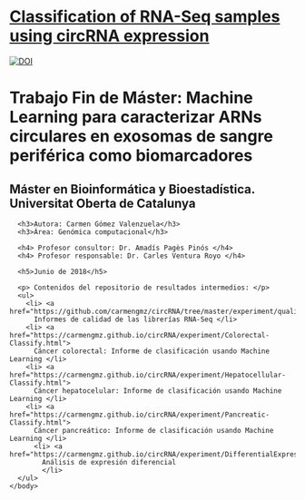 <h1><a href="https://carmengmz.github.io/circRNA/">Classification of RNA-Seq samples using circRNA expression</a></h1>
<p><a href="https://zenodo.org/badge/latestdoi/131415787"><img src="https://zenodo.org/badge/131415787.svg" alt="DOI" /></a></p>      
      <h1>Trabajo Fin de Máster: Machine Learning para caracterizar ARNs circulares en exosomas de sangre periférica como biomarcadores</h1>
      <h2>Máster en Bioinformática y Bioestadística. Universitat Oberta de Catalunya</h2>

      <h3>Autora: Carmen Gómez Valenzuela</h3>
      <h3>Área: Genómica computacional</h3>
        
      <h4> Profesor consultor: Dr. Amadís Pagès Pinós </h4>
      <h4> Profesor responsable: Dr. Carles Ventura Royo </h4>

      <h5>Junio de 2018</h5>
      
      <p> Contenidos del repositorio de resultados intermedios: </p>
      <ul>
        <li> <a href="https://github.com/carmengmz/circRNA/tree/master/experiment/quality_reports">
          Informes de calidad de las librerías RNA-Seq </li>
        <li> <a href="https://carmengmz.github.io/circRNA/experiment/Colorectal-Classify.html"> 
          Cáncer colorectal: Informe de clasificación usando Machine Learning </li>
        <li> <a href="https://carmengmz.github.io/circRNA/experiment/Hepatocellular-Classify.html"> 
          Cáncer hepatocelular: Informe de clasificación usando Machine Learning </li>
        <li> <a href="https://carmengmz.github.io/circRNA/experiment/Pancreatic-Classify.html"> 
          Cáncer pancreático: Informe de clasificación usando Machine Learning </li>
          <li> <a href="https://carmengmz.github.io/circRNA/experiment/DifferentialExpression.html"> 
            Análisis de expresión diferencial
            </li>
      </ul>
    </body>
 </html>
